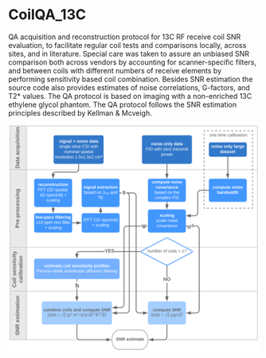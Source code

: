 # CoilQA_13C
QA acquisition and reconstruction protocol for 13C RF receive coil SNR evaluation, to facilitate regular coil tests and comparisons locally, across sites, and in literature. Special care was taken to assure an unbiased SNR comparison both across vendors by accounting for scanner-specific filters, and between coils with different numbers of receive elements by performing sensitivity based coil combination.
Besides SNR estimation the source code also provides estimates of noise correlations, G-factors, and T2* values. The QA protocol is based on imaging with a non-enriched 13C ethylene glycol phantom.
The QA protocol follows the SNR estimation principles described by Kellman & Mcveigh.

![alt text](https://github.com/rbecko/CoilQA_13C/blob/master/Fig1_ISMRM2020.png)
